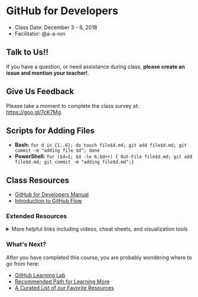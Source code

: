 # GitHub for Developers

- Class Date: December 3 - 6, 2018
- Facilitator: @a-a-ron

## Talk to Us!!

If you have a question, or need assistance during class, **please create an issue and mention your teacher!**.

## Give Us Feedback

Please take a moment to complete the class survey at: https://goo.gl/7cK7Mg.

## Scripts for Adding Files

- **Bash:** `for d in {1..6}; do touch file$d.md; git add file$d.md; git commit -m "adding file $d"; done`
- **PowerShell:** `for ($d=1; $d -le 6;$d++) { Out-File file$d.md; git add file$d.md; git commit -m "adding file$d.md";}`

## Class Resources

- [GitHub for Developers Manual](https://githubtraining.github.io/training-manual/)
- [Introduction to GitHub Flow](https://guides.github.com/introduction/flow/)


### Extended Resources 

<details>
  <summary>More helpful links including videos, cheat sheets, and visualization tools
</summary>
  
#### Git
- [Git Cheat Sheets](https://services.github.com/on-demand/resources/cheatsheets/)
- [git-scm](https://git-scm.com)
- [Git Out of Trouble](https://services.github.com/on-demand/git-trouble/)
- [Git Katas](https://github.com/praqma-training/gitkatas)
- [Git Aliases](https://haacked.com/archive/2014/07/28/github-flow-aliases/)

#### Review materials & visualization
- [Review videos](https://www.youtube.com/playlist?list=PLg7s6cbtAD16Pgp6WIVfX4VsGI-xyWkMz)
- [GitSchool - Visualizing Git](http://git-school.github.io/visualizing-git/)
- [LearnGitBranching](http://learngitbranching.js.org/?NODEMO)

#### GitHub Documentation and Help
- [GitHub Webcasts](https://resources.github.com/webcasts/)
- [Authentication Troubleshooting Guide](https://help.github.com/categories/authenticating-to-github/)
- [GitHub Help Documentation](https://help.github.com/)
- [GitHub Enterprise Documentation](https://help.github.com/enterprise/2.12/)
- [Enterprise Support](https://enterprise.github.com/support)

#### Git and IDEs Webcasts
- [GitHub and Visual Studio](https://resources.github.com/webcasts/GitHub-and-Visual-Studio/)
- [GitHub and IntelliJ IDEs](https://resources.github.com/webcasts/GitHub-and-Intellij-IDEs/)
- [GitHub and Atom.io](https://resources.github.com/webcasts/GitHub-and-Atom/)
- [GitHub and Xcode](https://resources.github.com/webcasts/GitHub-and-Xcode/)
- [GitHub and Eclipse](https://resources.github.com/webcasts/GitHub-and-Eclipse/)
- [GitHub and GitHub Desktop](https://resources.github.com/webcasts/GitHub-and-GitHub-desktop/)

#### Class Images
- [Git Configuration Levels](https://services.github.com/on-demand/images/config-levels.jpg)
- [The Two Stage Commit](https://services.github.com/on-demand/images/two-stage-commit-a.jpg)
- [Reset Modes](https://services.github.com/on-demand/images/reset-modes.jpg)


</details>


### What's Next?

After you have completed this course, you are probably wondering where to go from here:

- [GitHub Learning Lab](https://lab.github.com/)
- [Recommended Path for Learning More](https://services.github.com/on-demand/resources/learning-path/)
- [A Curated List of our Favorite Resources](https://services.github.com/on-demand/resources/)
